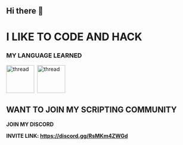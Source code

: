## Hi there 👋
# I LIKE TO CODE AND HACK
### MY LANGUAGE LEARNED
<img src="https://th.bing.com/th/id/OIP.dJToM1TiZiJA0GYwzDHwjQHaHY?pid=ImgDetMain" alt="thread" width="75" height="75"/>&nbsp;&nbsp;<img src="https://th.bing.com/th/id/OIP.BpzKH05G7Eg2j0MMXgKXXAHaHa?rs=1&pid=ImgDetMain" alt="thread" width="75" height="75"/>

## WANT TO JOIN MY SCRIPTING COMMUNITY

**JOIN MY DISCORD**

**INVITE LINK: https://discord.gg/RsMKm4ZWGd**
